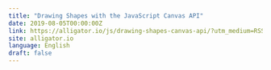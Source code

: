 ```yaml
---
title: "Drawing Shapes with the JavaScript Canvas API"
date: 2019-08-05T00:00:00Z
link: https://alligator.io/js/drawing-shapes-canvas-api/?utm_medium=RSS&utm_source=news.12bit.vn
site: alligator.io
language: English
draft: false
---
```

